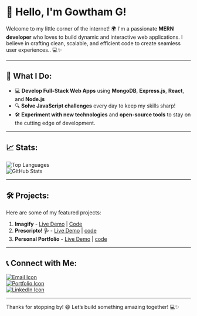 # 👋 Hello, I'm Gowtham G!

Welcome to my little corner of the internet! 🌍 I'm a passionate **MERN developer** who loves to build dynamic and interactive web applications. I believe in crafting clean, scalable, and efficient code to create seamless user experiences.. 💻✨

---

## 🚀 What I Do:
- 💻 **Develop Full-Stack Web Apps** using **MongoDB**, **Express.js**, **React**, and **Node.js**  
- 🔍 **Solve JavaScript challenges** every day to keep my skills sharp!  
- 🛠️ **Experiment with new technologies** and **open-source tools** to stay on the cutting edge of development.  

---

## 📈 Stats:
![Top Languages](https://github-readme-stats.vercel.app/api/top-langs/?username=gowtham-ggg&layout=compact&hide=html)  
![GitHub Stats](https://github-readme-stats.vercel.app/api?username=gowtham-ggg&show_icons=true&count_private=true&hide_title=true&hide=prs)  

---

## 🛠️ Projects:
Here are some of my featured projects:  
1. **Imagify** - [Live Demo](https://aiimagify.netlify.app/) | [Code](https://github.com/gowtham-ggg/MERN-Projects/tree/master/imagify)  
2. **Prescripto! 🩺** - [Live Demo](https://prescriptogg.netlify.app/)  | [code](https://github.com/gowtham-ggg/MERN-Projects/tree/master/doctor_appointment)
3. **Personal Portfolio** - [Live Demo](https://gowthamgportfolio.netlify.app/)   | [code](https://github.com/gowtham-ggg/react-mini-projects)

---

## 📞 Connect with Me:

[![Email Icon](https://img.shields.io/badge/Email-D14836?style=for-the-badge&logo=gmail&logoColor=white)](mailto:gowtham.mca.g@gmail.com)  
[![Portfolio Icon](https://img.shields.io/badge/Portfolio-000?style=for-the-badge&logo=firefox&logoColor=white)](https://gowthamgportfolio.netlify.app/)  
[![LinkedIn Icon](https://img.shields.io/badge/LinkedIn-0077B5?style=for-the-badge&logo=linkedin&logoColor=white)](https://www.linkedin.com/in/gowtham-g-a8a945220)  

---

Thanks for stopping by! 😄 Let’s build something amazing together! 💻✨
